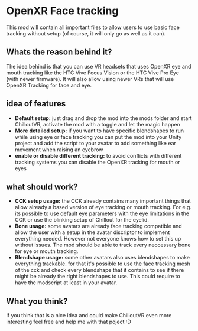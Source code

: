 # OpenXR Face tracking

This mod will contain all important files to allow users to use basic face tracking without setup (of course, it will only go as well as it can).

## Whats the reason behind it?

The idea behind is that you can use VR headsets that uses OpenXR eye and mouth tracking like the HTC Vive Focus Vision or the HTC Vive Pro Eye (with newer firmware).
It will also allow using newer VRs that will use OpenXR Tracking for face and eye.

## idea of features

- **Default setup:** just drag and drop the mod into the mods folder and start ChilloutVR, activate the mod with a toggle and let the magic happen
- **More detailed setup:** if you want to have specific blendshapes to run while using eye or face tracking you can put the mod into your Unity project and add the script to your avatar to add something like ear movement when raising an eyebrow
- **enable or disable different tracking:** to avoid conflicts with different tracking systems you can disable the OpenXR tracking for mouth or eyes

## what should work?

- **CCK setup usage:** the CCK already contains many important things that allow already a based version of eye tracking or mouth tracking. For e.g. its possible to use default eye parameters with the eye limitations in the CCK or use the blinking setup of Chillout for the eyelid.
- **Bone usage:** some avatars are already face tracking compatible and allow the user with a setup in the avatar discriptor to implement everything needed. However not everyone knows how to set this up without issues. The mod should be able to track every neccessary bone for eye or mouth tracking.
- **Blendshape usage:** some other avatars also uses blendshapes to make everything trackable. for that it's possible to use the face tracking mesh of the cck and check every blendshape that it contains to see if there might be already the right blendshapes to use. This could require to have the modscript at least in your avatar.

## What you think?

If you think that is a nice idea and could make ChilloutVR even more interesting feel free and help me with that poject :D
